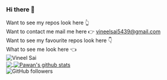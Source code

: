 ### Hi there 👋

Want to see my repos look here 👆 <br>
Want to contact me mail me here 👉 vineelsai5439@gmail.com <br>
Want to see my favourite repos look here 👇 <br>
What to see me look here 👈 <br>
![Vineel Sai](https://komarev.com/ghpvc/?username=vineelsai26)<br>
<a href="https://github.com/vineelsai26">
  <img align="center" src="https://github-readme-stats.vercel.app/api/top-langs/?username=vineelsai26&hide_langs_below=1" />
</a>
<a href="https://github.com/vineelsai26">
 <img align="center" src="https://github-readme-stats.vercel.app/api?username=vineelsai26&show_icons=true&line_height=27" alt="Pawan's github stats"/>
</a> <br>
![GitHub followers](https://img.shields.io/github/followers/vineelsai26?style=social)
